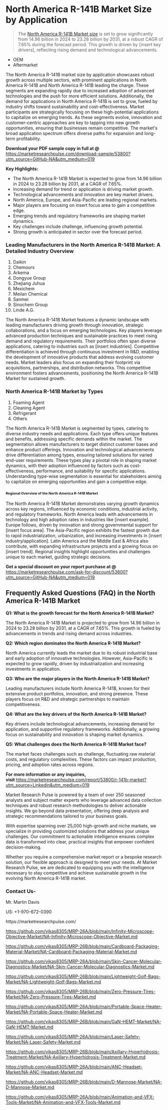 <h1>North America R-141B Market&nbsp;Size by Application</h1><blockquote><p>The <a href="https://marketresearchpulse.com/download-sample/53800?utm_source=GitHub-NA&amp;utm_medium=019">North America R-141B Market size</a> is set to grow significantly from 14.96 billion in 2024 to 23.28 billion by 2031, at a robust CAGR of 7.65% during the forecast period. This growth is driven by [insert key drivers], reflecting rising demand and technological advancements.</p></blockquote><ul><li>OEM<li> Aftermarket</li></ul><p>The North America R-141B market size by application showcases robust growth across multiple sectors, with prominent applications in North America R-141B and North America R-141B leading the charge. These segments are expanding rapidly due to increased adoption of advanced technologies and the push for more efficient solutions. Additionally, the demand for applications in North America R-141B is set to grow, fueled by industry shifts toward sustainability and cost-effectiveness. Market participants are strategically focusing on these high-potential applications to capitalize on emerging trends. As these segments evolve, innovation and customer-centric approaches are key to tapping into new growth opportunities, ensuring that businesses remain competitive. The market's broad application spectrum offers diverse paths for expansion and long-term profitability.</p><p><strong>Download your PDF sample copy in full at @ </strong><a href="https://marketresearchpulse.com/download-sample/53800?utm_source=GitHub-NA&amp;utm_medium=019">https://marketresearchpulse.com/download-sample/53800?utm_source=GitHub-NA&amp;utm_medium=019</a></p><p><strong>Key Highlights: </strong></p><ul><li>The North America R-141B Market is expected to grow from 14.96 billion in 2024 to 23.28 billion by 2031, at a CAGR of 7.65%.</li><li>Increasing demand for trend or application is driving market growth.</li><li>Technological advancements and innovation are key market drivers.</li><li>North America, Europe, and Asia-Pacific are leading regional markets.</li><li>Major players are focusing on insert focus area to gain a competitive edge.</li><li>Emerging trends and regulatory frameworks are shaping market dynamics.</li><li>Key challenges include challenge, influencing growth potential.</li><li>Strong growth is anticipated in sector over the forecast period.</li></ul><h3>Leading Manufacturers in the North America R-141B Market: A Detailed Industry Overview</h3><ol><li>Daikin</li><li>Chemours</li><li>Arkema</li><li>Dongyue Group</li><li>Zhejiang Juhua</li><li>Mexichem</li><li>Meilan Chemical</li><li>Sanmei</li><li>Sinochem Group</li><li>Linde A.G.</li></ol><div class="flex max-w-full flex-col flex-grow"><div class="min-h-8 text-message flex w-full flex-col items-end gap-2 whitespace-normal break-words [.text-message+&amp;]:mt-5" dir="auto" data-message-author-role="assistant" data-message-id="fd8432e4-4910-450d-b182-61b7bfb0a01f" data-message-model-slug="gpt-4o"><div class="flex w-full flex-col gap-1 empty:hidden first:pt-[3px]"><div class="markdown prose w-full break-words dark:prose-invert light"><p>The North America R-141B Market features a dynamic landscape with leading manufacturers driving growth through innovation, strategic collaborations, and a focus on emerging technologies. Key players leverage advanced production techniques and sustainable practices to meet rising demand and regulatory requirements. Their portfolios often span diverse applications, catering to industries such as [insert industries]. Competitive differentiation is achieved through continuous investment in R&amp;D, enabling the development of innovative products that address evolving customer needs. Market leaders also focus on expanding their footprint via acquisitions, partnerships, and distribution networks. This competitive environment fosters advancements, positioning the North America R-141B Market for sustained growth.</p></div></div></div></div><h3>North America R-141B Market by Types</h3><ol><li>Foaming Agent<li> Cleaning Agent<li> Refrigerant<li> Others</li></ol><div class="flex max-w-full flex-col flex-grow"><div class="min-h-8 text-message flex w-full flex-col items-end gap-2 whitespace-normal break-words [.text-message+&amp;]:mt-5" dir="auto" data-message-author-role="assistant" data-message-id="084470be-0bb7-4664-bddf-5156b4f41249" data-message-model-slug="gpt-4o-mini"><div class="flex w-full flex-col gap-1 empty:hidden first:pt-[3px]"><div class="markdown prose w-full break-words dark:prose-invert light"><p>The North America R-141B Market is segmented by types, catering to diverse industry needs and applications. Each type offers unique features and benefits, addressing specific demands within the market. The segmentation allows manufacturers to target distinct customer bases and enhance product offerings. Innovation and technological advancements drive differentiation among types, ensuring tailored solutions for varied end-user requirements. These types play a pivotal role in shaping market dynamics, with their adoption influenced by factors such as cost-effectiveness, performance, and suitability for specific applications. Understanding type-wise segmentation is essential for stakeholders aiming to capitalize on emerging opportunities and gain a competitive edge.</p></div></div></div></div><h3><span style="font-size: 11px;">Regional Overview of the North America R-141B Market</span></h3><div class="flex max-w-full flex-col flex-grow"><div class="min-h-8 text-message flex w-full flex-col items-end gap-2 whitespace-normal break-words [.text-message+&amp;]:mt-5" dir="auto" data-message-author-role="assistant" data-message-id="e9038762-ce64-4e30-91c9-9bd413514231" data-message-model-slug="gpt-4o-mini"><div class="flex w-full flex-col gap-1 empty:hidden first:pt-[3px]"><div class="markdown prose w-full break-words dark:prose-invert light"><p>The North America R-141B Market demonstrates varying growth dynamics across key regions, influenced by economic conditions, industrial activity, and regulatory frameworks. North America leads with advancements in technology and high adoption rates in industries like [insert example]. Europe follows, driven by innovation and strong governmental support for [insert focus area]. The Asia-Pacific region exhibits the fastest growth due to rapid industrialization, urbanization, and increasing investments in [insert industry/application]. Latin America and the Middle East &amp; Africa also contribute, with expanding infrastructure projects and a growing focus on [insert trend]. Regional insights highlight opportunities and challenges unique to each market, guiding strategic decisions.</p></div></div></div></div><p><strong>Get a special discount on your report purchase at @ </strong><a href="https://marketresearchpulse.com/ask-for-discount/53800?utm_source=GitHub-NA&amp;utm_medium=019">https://marketresearchpulse.com/ask-for-discount/53800?utm_source=GitHub-NA&amp;utm_medium=019</a></p><h2>Frequently Asked Questions (FAQ) in the North America R-141B Market</h2><p><strong>Q1: What is the growth forecast for the North America R-141B Market?</strong></p><p>The North America R-141B Market is projected to grow from 14.96 billion in 2024 to 23.28 billion by 2031, at a CAGR of 7.65%. This growth is fueled by advancements in trends and rising demand across industries.</p><p><strong>Q2: Which region dominates the North America R-141B Market?</strong></p><p>North America currently leads the market due to its robust industrial base and early adoption of innovative technologies. However, Asia-Pacific is expected to grow rapidly, driven by industrialization and increasing investments in application.</p><p><strong>Q3: Who are the major players in the North America R-141B Market?</strong></p><p>Leading manufacturers include North America R-141B, known for their extensive product portfolios, innovation, and strong presence. These players focus on R&amp;D and strategic partnerships to maintain competitiveness.</p><p><strong>Q4: What are the key drivers of the North America R-141B Market?</strong></p><p>Key drivers include technological advancements, increasing demand for application, and supportive regulatory frameworks. Additionally, a growing focus on sustainability and innovation is shaping market dynamics.</p><p><strong>Q5: What challenges does the North America R-141B Market face?</strong></p><p>The market faces challenges such as challenge, fluctuating raw material costs, and regulatory complexities. These factors can impact production, pricing, and adoption rates across regions.</p><p><strong>For more information or any inquiries, visit&nbsp;</strong><a href="https://marketresearchpulse.com/report/53800/r-141b-market?utm_source=Linkedin&utm_medium=019">https://marketresearchpulse.com/report/53800/r-141b-market?utm_source=Linkedin&utm_medium=019</a></p><p>Market Research Pulse is powered by a team of over 250 seasoned analysts and subject matter experts who leverage advanced data collection techniques and robust research methodologies to deliver actionable insights. We go beyond data presentation, offering deep analysis and strategic recommendations tailored to your business goals.</p><p>With expertise spanning over 25,000 high-growth and niche markets, we specialize in providing customized solutions that address your unique challenges. Our commitment to actionable intelligence ensures complex data is transformed into clear, practical insights that empower confident decision-making.</p><p>Whether you require a comprehensive market report or a bespoke research solution, our flexible approach is designed to meet your needs. At Market Research Pulse, we are dedicated to equipping you with the intelligence necessary to stay competitive and achieve sustainable growth in the evolving North America R-141B market.</p><h3><strong>Contact Us-</strong></h3><p>Mr. Martin Davis</p><p>US: +1-970-672-0390</p><p>https://marketresearchpulse.com/</p><p><a href="https://github.com/vikas8305/MRP-26A/blob/main/Infinity-Microscope-Objective-Market/NA-Infinity-Microscope-Objective-Market.md">https://github.com/vikas8305/MRP-26A/blob/main/Infinity-Microscope-Objective-Market/NA-Infinity-Microscope-Objective-Market.md</a></p><p><a href="https://github.com/vikas8305/MRP-26B/blob/main/Cardboard-Packaging-Material-Market/NA-Cardboard-Packaging-Material-Market.md">https://github.com/vikas8305/MRP-26B/blob/main/Cardboard-Packaging-Material-Market/NA-Cardboard-Packaging-Material-Market.md</a></p><p><a href="https://github.com/vikas8305/MRP-26A/blob/main/Skin-Cancer-Molecular-Diagnostics-Market/NA-Skin-Cancer-Molecular-Diagnostics-Market.md">https://github.com/vikas8305/MRP-26A/blob/main/Skin-Cancer-Molecular-Diagnostics-Market/NA-Skin-Cancer-Molecular-Diagnostics-Market.md</a></p><p><a href="https://github.com/vikas8305/MRP-26B/blob/main/Lightweight-Golf-Bags-Market/NA-Lightweight-Golf-Bags-Market.md">https://github.com/vikas8305/MRP-26B/blob/main/Lightweight-Golf-Bags-Market/NA-Lightweight-Golf-Bags-Market.md</a></p><p><a href="https://github.com/vikas8305/MRP-26B/blob/main/Zero-Pressure-Tires-Market/NA-Zero-Pressure-Tires-Market.md">https://github.com/vikas8305/MRP-26B/blob/main/Zero-Pressure-Tires-Market/NA-Zero-Pressure-Tires-Market.md</a></p><p><a href="https://github.com/vikas8305/MRP-26A/blob/main/Portable-Space-Heater-Market/NA-Portable-Space-Heater-Market.md">https://github.com/vikas8305/MRP-26A/blob/main/Portable-Space-Heater-Market/NA-Portable-Space-Heater-Market.md</a></p><p><a href="https://github.com/vikas8305/MRP-26B/blob/main/GaN-HEMT-Market/NA-GaN-HEMT-Market.md">https://github.com/vikas8305/MRP-26B/blob/main/GaN-HEMT-Market/NA-GaN-HEMT-Market.md</a></p><p><a href="https://github.com/vikas8305/MRP-26A/blob/main/Laser-Safety-Market/NA-Laser-Safety-Market.md">https://github.com/vikas8305/MRP-26A/blob/main/Laser-Safety-Market/NA-Laser-Safety-Market.md</a></p><p><a href="https://github.com/vikas8305/MRP-26B/blob/main/Axillary-Hyperhidrosis-Treatment-Market/NA-Axillary-Hyperhidrosis-Treatment-Market.md">https://github.com/vikas8305/MRP-26B/blob/main/Axillary-Hyperhidrosis-Treatment-Market/NA-Axillary-Hyperhidrosis-Treatment-Market.md</a></p><p><a href="https://github.com/vikas8305/MRP-26A/blob/main/ANC-Headset-Market/NA-ANC-Headset-Market.md">https://github.com/vikas8305/MRP-26A/blob/main/ANC-Headset-Market/NA-ANC-Headset-Market.md</a></p><p><a href="https://github.com/vikas8305/MRP-26B/blob/main/D-Mannose-Market/NA-D-Mannose-Market.md">https://github.com/vikas8305/MRP-26B/blob/main/D-Mannose-Market/NA-D-Mannose-Market.md</a></p><p><a href="https://github.com/vikas8305/MRP-26A/blob/main/Animation-and-VFX-Tools-Market/NA-Animation-and-VFX-Tools-Market.md">https://github.com/vikas8305/MRP-26A/blob/main/Animation-and-VFX-Tools-Market/NA-Animation-and-VFX-Tools-Market.md</a></p>
